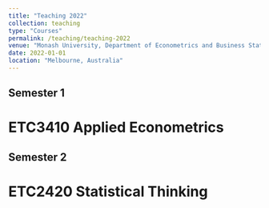 ```yaml
---
title: "Teaching 2022"
collection: teaching
type: "Courses"
permalink: /teaching/teaching-2022
venue: "Monash University, Department of Econometrics and Business Statistics"
date: 2022-01-01
location: "Melbourne, Australia"
---
```


## Semester 1

ETC3410 Applied Econometrics
======

## Semester 2

ETC2420 Statistical Thinking
======


